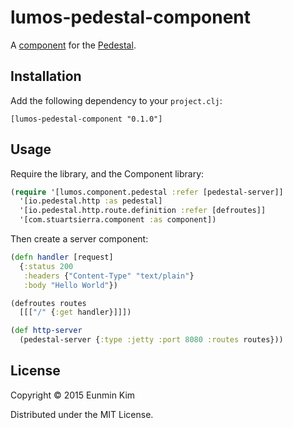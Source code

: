 # lumos-pedestal-component

A [component][1] for the [Pedestal][2].

[1]: https://github.com/stuartsierra/component
[2]: https://github.com/pedestal/pedestal

## Installation

Add the following dependency to your `project.clj`:

    [lumos-pedestal-component "0.1.0"]

## Usage

Require the library, and the Component library:

```clojure
(require '[lumos.component.pedestal :refer [pedestal-server]]
  '[io.pedestal.http :as pedestal]
  '[io.pedestal.http.route.definition :refer [defroutes]]
  '[com.stuartsierra.component :as component])
```

Then create a server component:

```clojure
(defn handler [request]
  {:status 200
   :headers {"Content-Type" "text/plain"}
   :body "Hello World"})

(defroutes routes
  [[["/" {:get handler}]]])

(def http-server
  (pedestal-server {:type :jetty :port 8080 :routes routes}))
```

## License

Copyright © 2015 Eunmin Kim

Distributed under the MIT License.
